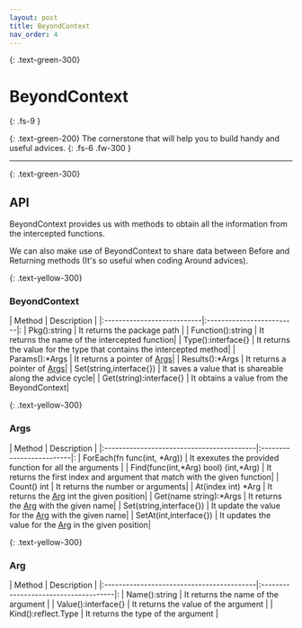 ```yaml
---
layout: post
title: BeyondContext
nav_order: 4
---
```


{: .text-green-300}
# BeyondContext
{: .fs-9 }

{: .text-green-200}
The cornerstone that will help you to build handy and useful advices.
{: .fs-6 .fw-300 }

---

{: .text-green-300}
## API

BeyondContext provides us with methods to obtain all the information from the intercepted functions.

We can also make use of BeyondContext to share data between Before and Returning methods (It's so useful when coding 
 Around advices).

{: .text-yellow-300}
### BeyondContext

| Method                     | Description               |
|:---------------------------|:-------------------------|:
| Pkg():string               | It returns the package  path |
| Function():string          | It returns the name of the intercepted function|
| Type():interface{}         | It returns the value for the type that contains the intercepted method|
| Params():*Args             | It returns a pointer of [Args](#args)|
| Results():*Args            | It returns a pointer of [Args](#args)|
| Set(string,interface{})    | It saves a value that is shareable along the advice cycle|
| Get(string):interface{}    | It obtains a value from the BeyondContext|

{: .text-yellow-300}
### Args

| Method                                    | Description               |
|:------------------------------------------|:-------------------------|:
| ForEach(fn func(int, *Arg))               | It exexutes the provided function for all the arguments |
| Find(func(int,*Arg) bool) (int,*Arg)      | It returns the first index and argument that match with the given function|
| Count() int                               | It returns the number or arguments|
| At(index int) *Arg                        | It returns the [Arg](#arg) int the given position|
| Get(name string):*Args                    | It returns the [Arg](#arg) with the given name|
| Set(string,interface{})                   | It update the value for the [Arg](#arg) with the given name|
| SetAt(int,interface{})                    | It updates the value for the [Arg](#arg) in the given position|

{: .text-yellow-300}
### Arg

| Method                                    | Description                          |
|:------------------------------------------|:-------------------------------------|:
| Name():string                             | It returns the name of the argument  |
| Value():interface{}                       | It returns the value of the argument |
| Kind():reflect.Type                       | It returns the type of the argument  |
